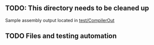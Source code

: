 ## TODO: This directory needs to be cleaned up

Sample assembly output located in [test/CompilerOut](test/CompilerOut)

## TODO Files and testing automation
